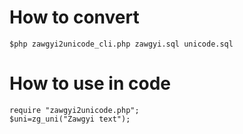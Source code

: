 How to convert
===============
    $php zawgyi2unicode_cli.php zawgyi.sql unicode.sql

How to use in code
===================

    require "zawgyi2unicode.php";
    $uni=zg_uni("Zawgyi text");
